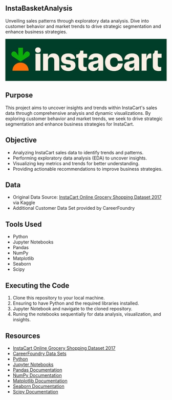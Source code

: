 ## InstaBasketAnalysis

Unveiling sales patterns through exploratory data analysis. Dive into customer behavior and market trends to drive strategic segmentation and enhance business strategies.

![Instacart Logo](Instacart%20Logo.jpg)

## Purpose
This project aims to uncover insights and trends within InstaCart's sales data through comprehensive analysis and dynamic visualizations. By exploring customer behavior and market trends, we seek to drive strategic segmentation and enhance business strategies for InstaCart.

## Objective
- Analyzing InstaCart sales data to identify trends and patterns.
- Performing exploratory data analysis (EDA) to uncover insights.
- Visualizing key metrics and trends for better understanding.
- Providing actionable recommendations to improve business strategies.

## Data
- Original Data Source: [InstaCart Online Grocery Shopping Dataset 2017](www.instacart.com/datasets/grocery-shopping-2017) via Kaggle
- Additional Customer Data Set provided by CareerFoundry

## Tools Used
- Python
- Jupyter Notebooks
- Pandas
- NumPy
- Matplotlib
- Seaborn
- Scipy

## Executing the Code
1. Clone this repository to your local machine.
2. Ensuring to have Python and the required libraries installed.
3. Jupyter Notebook and navigate to the cloned repository.
4. Runing the notebooks sequentially for data analysis, visualization, and insights.

## Resources
- [InstaCart Online Grocery Shopping Dataset 2017](www.instacart.com/datasets/grocery-shopping-2017)
- [CareerFoundry Data Sets](https://www.careerfoundry.com/en/home/)
- [Python](https://www.python.org/)
- [Jupyter Notebooks](https://jupyter.org/)
- [Pandas Documentation](https://pandas.pydata.org/docs/)
- [NumPy Documentation](https://numpy.org/doc/)
- [Matplotlib Documentation](https://matplotlib.org/stable/contents.html)
- [Seaborn Documentation](https://seaborn.pydata.org/)
- [Scipy Documentation](https://docs.scipy.org/doc/)
